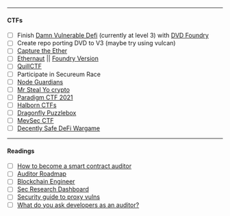 --------

#### CTFs
- [ ] Finish [Damn Vulnerable Defi](https://www.damnvulnerabledefi.xyz/) (currently at level 3) with [DVD Foundry](https://github.com/nicolasgarcia214/damn-vulnerable-defi-foundry)
- [ ] Create repo porting DVD to V3 (maybe try using vulcan)
- [ ] [Capture the Ether](https://capturetheether.com/)
- [ ] [Ethernaut](https://ethernaut.openzeppelin.com/)  || [Foundry Version](https://github.com/ciaranmcveigh5/ethernaut-x-foundry)
- [ ] [QuillCTF](https://quillctf.super.site/)
- [ ] Participate in Secureum Race
- [ ] [Node Guardians](https://nodeguardians.io/)
- [ ] [Mr Steal Yo crypto](https://mrstealyocrypto.xyz/)
- [ ] [Paradigm CTF 2021](https://github.com/paradigmxyz/paradigm-ctf-2021)
- [ ] [Halborn CTFs](https://github.com/HalbornSecurity/CTFs/tree/master/HalbornCTF_Solidity_Ethereum)
- [ ] [Dragonfly Puzzlebox](https://ctf.dragonfly.xyz/)
- [ ] [MevSec CTF](https://ctf.mevsec.com/)
- [ ] [Decently Safe DeFi Wargame](https://twitter.com/AshiqAmien/status/1672600073602052102?s=20)

---

#### Readings
- [ ] [How to become a smart contract auditor](https://cmichel.io/how-to-become-a-smart-contract-auditor/)
- [ ] [Auditor Roadmap](https://github.com/contractcops/auditingroadmap)
- [ ] [Blockchain Engineer](https://github.com/spo0ds/Journey-to-become-a-Blockchain-Engineer)
- [ ] [Sec Research Dashboard](https://protective-stranger-59a.notion.site/Security-Researcher-Dashboard-8f742178141845129b0a3dee19c1703f)
- [ ] [Security guide to proxy vulns](https://t.co/uRRIYwPq8j)
- [ ] [What do you ask developers as an auditor?](https://t.co/P1S8giZZUE)